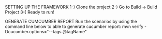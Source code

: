 SETTING UP THE FRAMEWORK
    1-) Clone the project
    2-) Go to Build -> Build Project
    3-) Ready to run!

GENERATE CUMCUMBER REPORT
    Run the scenarios by using the command line below to able to generate cucumber report:
    mvn verify -Dcucumber.options="--tags @tagName"
  
